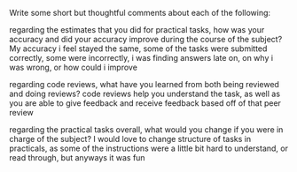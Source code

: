 Write some short but thoughtful comments about each of the following:

regarding the estimates that you did for practical tasks, how was your accuracy and did your accuracy improve during the course of the subject?
My accuracy i feel stayed the same, some of the tasks were submitted correctly, some were incorrectly, i was finding answers late on, on why i was wrong, or how could i improve

regarding code reviews, what have you learned from both being reviewed and doing reviews?
code reviews help you understand the task, as well as you are able to give feedback and receive feedback based off of that peer review

regarding the practical tasks overall, what would you change if you were in charge of the subject?
I would love to change structure of tasks in practicals, as some of the instructions were a little bit hard to understand, or read through, but anyways it was fun